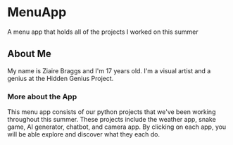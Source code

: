 # MenuApp
 A menu app that holds all of the projects I worked on this summer
## About Me
My name is Ziaire Braggs and I'm 17 years old. I'm a visual artist and a genius at the Hidden Genius Project.

### More about the App
This menu app consists of our python projects that we've been working throughout this summer. These projects include the weather app, snake game, AI generator, chatbot, and camera app. By clicking on each app, you will be able explore and discover what they each do.

